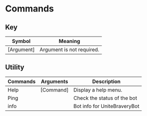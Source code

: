 # Commands

## Key 
| Symbol      | Meaning                        |
|-------------|--------------------------------|
| [Argument]  | Argument is not required.      |

## Utility
| Commands | Arguments | Description                  |
|----------|-----------|------------------------------|
| Help     | [Command] | Display a help menu.         |
| Ping     |           | Check the status of the bot  |
| info     |           | Bot info for UniteBraveryBot |


